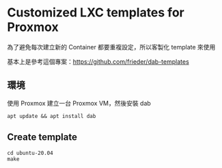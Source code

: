 # Customized LXC templates for Proxmox

為了避免每次建立新的 Container 都要重複設定，所以客製化 template 來使用

基本上是參考這個專案：https://github.com/frieder/dab-templates

## 環境

使用 Proxmox 建立一台 Proxmox VM，然後安裝 dab
```
apt update && apt install dab
```

## Create template
```
cd ubuntu-20.04
make
```
